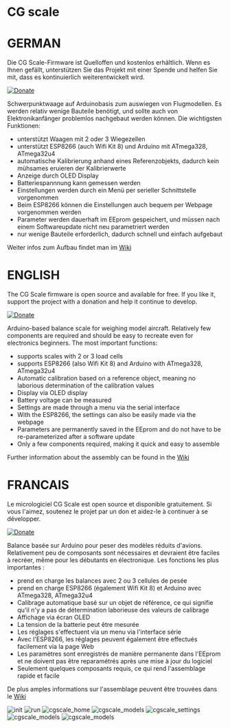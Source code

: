 # CG scale

# GERMAN

Die CG Scale-Firmware ist Quelloffen und kostenlos erhältlich. Wenn es Ihnen gefällt, unterstützen Sie das Projekt mit einer Spende und helfen Sie mit, dass es kontinuierlich weiterentwickelt wird.

[![Donate](https://github.com/nightflyer88/CG_scale/blob/master/Doc/img/Paypal.png)](https://www.paypal.com/cgi-bin/webscr?cmd=_s-xclick&hosted_button_id=R69PMKTCXQBUU&source=url)

Schwerpunktwaage auf Arduinobasis zum auswiegen von Flugmodellen. Es werden relativ wenige Bauteile benötigt, und sollte auch von Elektronikanfänger problemlos nachgebaut werden können.
Die wichtigsten Funktionen:

- unterstützt Waagen mit 2 oder 3 Wiegezellen
- unterstützt ESP8266 (auch Wifi Kit 8) und Arduino mit ATmega328, ATmega32u4
- automatische Kalibrierung anhand eines Referenzobjekts, dadurch kein mühsames eruieren der Kalibrierwerte
- Anzeige durch OLED Display
- Batteriespannnung kann gemessen werden
- Einstellungen werden durch ein Menü per serieller Schnittstelle vorgenommen 
- Beim ESP8266 können die Einstellungen auch bequem per Webpage vorgenommen werden
- Parameter werden dauerhaft im EEprom gespeichert, und müssen nach einem Softwareupdate nicht neu parametriert werden
- nur wenige Bauteile erforderlich, dadurch schnell und einfach aufgebaut

Weiter infos zum Aufbau findet man im [Wiki](https://github.com/nightflyer88/CG_scale/wiki)



# ENGLISH

The CG Scale firmware is open source and available for free. If you like it, support the project with a donation and help it continue to develop.

[![Donate](https://github.com/nightflyer88/CG_scale/blob/master/Doc/img/Paypal.png)](https://www.paypal.com/cgi-bin/webscr?cmd=_s-xclick&hosted_button_id=R69PMKTCXQBUU&source=url)

Arduino-based balance scale for weighing model aircraft. Relatively few components are required and should be easy to recreate even for electronics beginners.
The most important functions:

- supports scales with 2 or 3 load cells
- supports ESP8266 (also Wifi Kit 8) and Arduino with ATmega328, ATmega32u4
- Automatic calibration based on a reference object, meaning no laborious determination of the calibration values
- Display via OLED display
- Battery voltage can be measured
- Settings are made through a menu via the serial interface
- With the ESP8266, the settings can also be easily made via the webpage
- Parameters are permanently saved in the EEprom and do not have to be re-parameterized after a software update
- Only a few components required, making it quick and easy to assemble

Further information about the assembly can be found in the [Wiki](https://github.com/nightflyer88/CG_scale/wiki)



# FRANCAIS

Le micrologiciel CG Scale est open source et disponible gratuitement. Si vous l'aimez, soutenez le projet par un don et aidez-le à continuer à se développer.

[![Donate](https://github.com/nightflyer88/CG_scale/blob/master/Doc/img/Paypal.png)](https://www.paypal.com/cgi-bin/webscr?cmd=_s-xclick&hosted_button_id=R69PMKTCXQBUU&source=url)

Balance basée sur Arduino pour peser des modèles réduits d'avions. Relativement peu de composants sont nécessaires et devraient être faciles à recréer, même pour les débutants en électronique.
Les fonctions les plus importantes :

- prend en charge les balances avec 2 ou 3 cellules de pesée
- prend en charge ESP8266 (également Wifi Kit 8) et Arduino avec ATmega328, ATmega32u4
- Calibrage automatique basé sur un objet de référence, ce qui signifie qu'il n'y a pas de détermination laborieuse des valeurs de calibrage
- Affichage via écran OLED
- La tension de la batterie peut être mesurée
- Les réglages s'effectuent via un menu via l'interface série
- Avec l'ESP8266, les réglages peuvent également être effectués facilement via la page Web
- Les paramètres sont enregistrés de manière permanente dans l'EEprom et ne doivent pas être reparamétrés après une mise à jour du logiciel
- Seulement quelques composants requis, ce qui rend l'assemblage rapide et facile

De plus amples informations sur l'assemblage peuvent être trouvées dans le [Wiki](https://github.com/nightflyer88/CG_scale/wiki)

![init](https://github.com/nightflyer88/CG_scale/blob/master/Doc/img/cgScale_init.jpeg)
![run](https://github.com/nightflyer88/CG_scale/blob/master/Doc/img/cgScale.jpeg)
![cgscale_home](https://github.com/nightflyer88/CG_scale/blob/master/Doc/img/cgscale_home.png)
![cgscale_models](https://github.com/nightflyer88/CG_scale/blob/master/Doc/img/cgscale_models.png)
![cgscale_settings](https://github.com/nightflyer88/CG_scale/blob/master/Doc/img/cgscale_settings.png)
![cgscale_models](https://github.com/nightflyer88/CG_scale/blob/master/Doc/img/CG_Scale_wood.jpeg)
![cgscale_models](https://github.com/nightflyer88/CG_scale/blob/master/Doc/img/CG_Scale_ASW20.jpeg)
